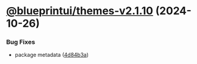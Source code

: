 # [@blueprintui/themes-v2.1.10](https://github.com/blueprintui/blueprintui/compare/@blueprintui/themes-v2.1.9...@blueprintui/themes-v2.1.10) (2024-10-26)


### Bug Fixes

* package metadata ([4d84b3a](https://github.com/blueprintui/blueprintui/commit/4d84b3a717074c70f0d7816efee57f4381e90d4a))
